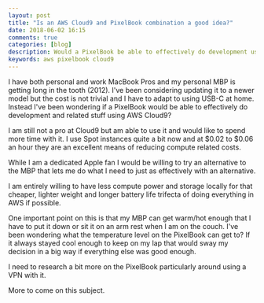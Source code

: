 ```yaml
---
layout: post
title: "Is an AWS Cloud9 and PixelBook combination a good idea?"
date: 2018-06-02 16:15
comments: true
categories: [blog]
description: Would a PixelBook be able to effectively do development using AWS Cloud9?
keywords: aws pixelbook cloud9
---
```

I have both personal and work MacBook Pros and my personal MBP is getting long in the tooth (2012).
I've been considering updating it to a newer model but the cost is not trivial and I have to adapt to using USB-C at home.
Instead I've been wondering if a PixelBook would be able to effectively do development and related stuff using AWS Cloud9?

I am still not a pro at Cloud9 but am able to use it and would like to spend more time with it.
I use Spot instances quite a bit now and at $0.02 to $0.06 an hour they are an excellent means of reducing compute related costs.

While I am a dedicated Apple fan I would be willing to try an alternative to the MBP that lets me do what I need to just as effectively with an alternative.

I am entirely willing to have less compute power and storage locally for that cheaper, lighter weight and longer battery life trifecta of doing everything in AWS if possible.

One important point on this is that my MBP can get warm/hot enough that I have to put it down or sit it on an arm rest when I am on the couch.
I've been wondering what the temperature level on the PixelBook can get to?
If it always stayed cool enough to keep on my lap that would sway my decision in a big way if everything else was good enough.


I need to research a bit more on the PixelBook particularly around using a VPN with it.

More to come on this subject.
